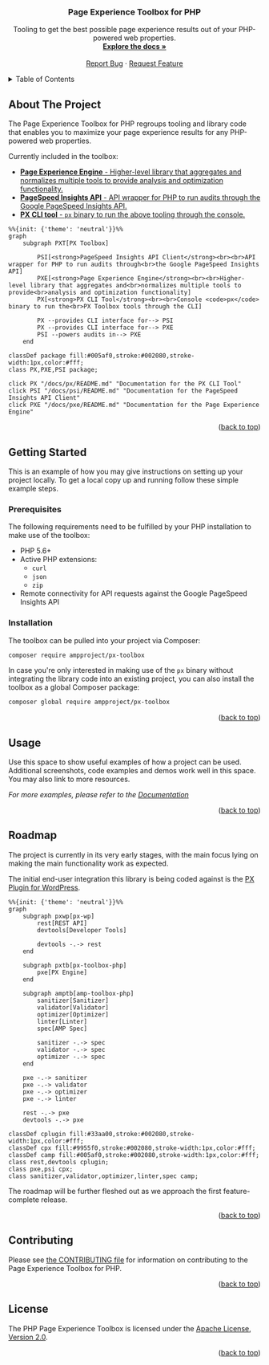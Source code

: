 <div id="top"></div>

<div align="center">
<h3 align="center">Page Experience Toolbox for PHP</h3>
  <p align="center">
    Tooling to get the best possible page experience results out of your PHP-powered web properties.
    <br />
    <a href="https://github.com/ampproject/px-toolbox-php/tree/main/docs/README.md#readme"><strong>Explore the docs »</strong></a>
    <br />
    <br />
    <a href="https://github.com/ampproject/px-toolbox-php/issues">Report Bug</a>
    ·
    <a href="https://github.com/ampproject/px-toolbox-php/issues">Request Feature</a>
  </p>
</div>

<details>
  <summary>Table of Contents</summary>
  <ol>
    <li>
      <a href="#about-the-project">About The Project</a>
    </li>
    <li>
      <a href="#getting-started">Getting Started</a>
      <ul>
        <li><a href="#prerequisites">Prerequisites</a></li>
        <li><a href="#installation">Installation</a></li>
      </ul>
    </li>
    <li><a href="#usage">Usage</a></li>
    <li><a href="#roadmap">Roadmap</a></li>
    <li><a href="#contributing">Contributing</a></li>
    <li><a href="#license">License</a></li>
  </ol>
</details>

## About The Project

The Page Experience Toolbox for PHP regroups tooling and library code that enables you to maximize your page experience results for any PHP-powered web properties.

Currently included in the toolbox:

* [**Page Experience Engine** - Higher-level library that aggregates and normalizes multiple tools to provide analysis and optimization functionality.](/docs/pxe/README.md#readme)
* [**PageSpeed Insights API** - API wrapper for PHP to run audits through the Google PageSpeed Insights API.](/docs/psi/README.md#readme)
* [**PX CLI tool** - `px` binary to run the above tooling through the console.](/docs/px/README.md#readme)

```mermaid
%%{init: {'theme': 'neutral'}}%%
graph
    subgraph PXT[PX Toolbox]

        PSI[<strong>PageSpeed Insights API Client</strong><br><br>API wrapper for PHP to run audits through<br>the Google PageSpeed Insights API]
        PXE[<strong>Page Experience Engine</strong><br><br>Higher-level library that aggregates and<br>normalizes multiple tools to provide<br>analysis and optimization functionality]
        PX[<strong>PX CLI Tool</strong><br><br>Console <code>px</code> binary to run the<br>PX Toolbox tools through the CLI]

        PX --provides CLI interface for--> PSI
        PX --provides CLI interface for--> PXE
        PSI --powers audits in--> PXE
    end

classDef package fill:#005af0,stroke:#002080,stroke-width:1px,color:#fff;
class PX,PXE,PSI package;

click PX "/docs/px/README.md" "Documentation for the PX CLI Tool"
click PSI "/docs/psi/README.md" "Documentation for the PageSpeed Insights API Client"
click PXE "/docs/pxe/README.md" "Documentation for the Page Experience Engine"
```

<p align="right">(<a href="#top">back to top</a>)</p>

## Getting Started

This is an example of how you may give instructions on setting up your project locally.
To get a local copy up and running follow these simple example steps.

### Prerequisites

The following requirements need to be fulfilled by your PHP installation to make use of the toolbox:

* PHP 5.6+
* Active PHP extensions:
   * `curl`
   * `json`
   * `zip`
* Remote connectivity for API requests against the Google PageSpeed Insights API

### Installation

The toolbox can be pulled into your project via Composer:

```sh
composer require ampproject/px-toolbox
```

In case you're only interested in making use of the `px` binary without integrating the library code into an existing project, you can also install the toolbox as a global Composer package:

```sh
composer global require ampproject/px-toolbox
```

<p align="right">(<a href="#top">back to top</a>)</p>

## Usage

Use this space to show useful examples of how a project can be used. Additional screenshots, code examples and demos work well in this space. You may also link to more resources.

_For more examples, please refer to the [Documentation](https://example.com)_

<p align="right">(<a href="#top">back to top</a>)</p>

## Roadmap

The project is currently in its very early stages, with the main focus lying on making the main functionality work as expected.

The initial end-user integration this library is being coded against is the [PX Plugin for WordPress](https://github.com/ampproject/amp-wp).

```mermaid
%%{init: {'theme': 'neutral'}}%%
graph
    subgraph pxwp[px-wp]
        rest[REST API]
        devtools[Developer Tools]

        devtools -.-> rest
    end

    subgraph pxtb[px-toolbox-php]
        pxe[PX Engine]
    end

    subgraph amptb[amp-toolbox-php]
        sanitizer[Sanitizer]
        validator[Validator]
        optimizer[Optimizer]
        linter[Linter]
        spec[AMP Spec]

        sanitizer -.-> spec
        validator -.-> spec
        optimizer -.-> spec
    end

    pxe -.-> sanitizer
    pxe -.-> validator
    pxe -.-> optimizer
    pxe -.-> linter

    rest -.-> pxe
    devtools -.-> pxe

classDef cplugin fill:#33aa00,stroke:#002080,stroke-width:1px,color:#fff;
classDef cpx fill:#9955f0,stroke:#002080,stroke-width:1px,color:#fff;
classDef camp fill:#005af0,stroke:#002080,stroke-width:1px,color:#fff;
class rest,devtools cplugin;
class pxe,psi cpx;
class sanitizer,validator,optimizer,linter,spec camp;
```

The roadmap will be further fleshed out as we approach the first feature-complete release. 

<p align="right">(<a href="#top">back to top</a>)</p>

## Contributing

Please see [the CONTRIBUTING file](/CONTRIBUTING.md) for information on contributing to the Page Experience Toolbox for PHP.

<p align="right">(<a href="#top">back to top</a>)</p>

## License

The PHP Page Experience Toolbox is licensed under the [Apache License, Version 2.0](/LICENSE).

<p align="right">(<a href="#top">back to top</a>)</p>
